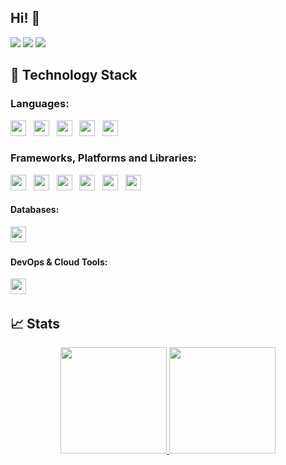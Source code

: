 ## Hi! 👋

<a href="https://www.linkedin.com/in/abhishek-desai-0a81b1260/"><img src="https://img.shields.io/badge/linkedin-%230077B5.svg?style=for-the-badge&logo=linkedin&logoColor=white"></a>
<a href="mailto:abhishekdesai363@gmail.com"><img src="https://img.shields.io/badge/Gmail-D14836?style=for-the-badge&logo=gmail&logoColor=white"></a>
<a href="https://www.instagram.com/abhishek_desai2002"><img src="https://img.shields.io/badge/instagram-E4405F?style=for-the-badge&logo=instagram&logoColor=white"></a>

## 🔭 **Technology Stack**

### **Languages**:

<img height=25 src="https://img.shields.io/badge/C%23-239120?style=for-the-badge&logo=c-sharp&logoColor=white">&nbsp;&nbsp;
<img height=25 src="https://img.shields.io/badge/javascript-%23323330.svg?style=for-the-badge&logo=javascript&logoColor=%23F7DF1E">&nbsp;&nbsp;
<img height=25 src="https://img.shields.io/badge/java-%23ED8B00.svg?style=for-the-badge&logo=java&logoColor=white">&nbsp;&nbsp;
<img height=25 src="https://img.shields.io/badge/C-A8B9CC?style=for-the-badge&logo=c&logoColor=white">&nbsp;&nbsp;
<img height=25 src="https://img.shields.io/badge/C++-00599C?style=for-the-badge&logo=c%2B%2B&logoColor=white">&nbsp;&nbsp;
<!--<img height=25 src="https://img.shields.io/badge/typescript-%23007ACC.svg?style=for-the-badge&logo=typescript&logoColor=white">&nbsp;&nbsp;
<img height=25 src="https://img.shields.io/badge/html5-%23E34F26.svg?style=for-the-badge&logo=html5&logoColor=white">&nbsp;&nbsp; -->

### **Frameworks, Platforms and Libraries**:

<img height=25 src="https://img.shields.io/badge/ASP.NET_Core-512BD4?style=for-the-badge&logo=dotnet&logoColor=white">&nbsp;&nbsp;
<img height=25 src="https://img.shields.io/badge/ASP.NET_MVC-512BD4?style=for-the-badge&logo=dotnet&logoColor=white">&nbsp;&nbsp;
<img height=25 src="https://img.shields.io/badge/ASP.NET_Core_Web_API-512BD4?style=for-the-badge&logo=dotnet&logoColor=white">&nbsp;&nbsp;
<img height=25 src="https://img.shields.io/badge/react-%2320232a.svg?style=for-the-badge&logo=react&logoColor=%2361DAFB">&nbsp;&nbsp;
<img height=25 src="https://img.shields.io/badge/jQuery-0769AD?style=for-the-badge&logo=jquery&logoColor=white">&nbsp;&nbsp;
<img height=25 src="https://img.shields.io/badge/bootstrap-%23404d59.svg?style=for-the-badge&logo=bootstrap&logoColor=%2361DAFB">&nbsp;&nbsp;

<!--
<img height=25 src="https://img.shields.io/badge/redux-764ABC?style=for-the-badge&logo=redux&logoColor=white">&nbsp;&nbsp;
<img height=25 src="https://img.shields.io/badge/next.js-%23E0234E.svg?style=for-the-badge&logo=next.js&logoColor=white">&nbsp;&nbsp;
<img height=25 src="https://img.shields.io/badge/express.js-%23404d59.svg?style=for-the-badge&logo=express&logoColor=%2361DAFB">&nbsp;&nbsp;
<img height=25 src="https://img.shields.io/badge/tailwindcss-%23404d59.svg?style=for-the-badge&logo=tailwindcss&logoColor=%2361DAFB">&nbsp;&nbsp;
<img height=25 src="https://img.shields.io/badge/sass-%23404d59.svg?style=for-the-badge&logo=sass&logoColor=%2361DAFB">&nbsp;&nbsp;
<img height=25 src="https://img.shields.io/badge/-React%20Query-FF4154?style=plastic&logo=react%20query&logoColor=white">&nbsp;&nbsp;-->

#### **Databases**:

<img height=25 src="https://img.shields.io/badge/MSSQL-CC2927?style=for-the-badge&logo=microsoftsqlserver&logoColor=white">&nbsp;&nbsp;


<!-- <img height=25 src="https://img.shields.io/badge/mysql-%23316192.svg?style=for-the-badge&logo=mysql&logoColor=white">&nbsp;&nbsp; -->

#### **DevOps & Cloud Tools**:

<img height=25 src="https://img.shields.io/badge/git-%23F05033.svg?style=for-the-badge&logo=git&logoColor=white">&nbsp;&nbsp;
<!--<img height=25 src="https://img.shields.io/badge/gitlab-%23181717.svg?style=for-the-badge&logo=gitlab&logoColor=white&labelColor=red">&nbsp;&nbsp;

 <img height=25 src="https://img.shields.io/badge/kubernetes-%23326ce5.svg?style=for-the-badge&logo=kubernetes&logoColor=white">&nbsp;&nbsp; 

<img height=25 src="https://img.shields.io/badge/DigitalOcean-0080FF?style=for-the-badge&logo=digitalocean&logoColor=white">&nbsp;&nbsp;
<img height=25 src="https://img.shields.io/badge/docker-%230db7ed.svg?style=for-the-badge&logo=docker&logoColor=white">&nbsp;&nbsp;
<img height=25 src="https://img.shields.io/badge/aws-%23FF9900.svg?style=for-the-badge&logo=amazon-aws&logoColor=white">&nbsp;&nbsp;
<img height=25 src="https://img.shields.io/badge/Nginx-009639?logo=nginx&logoColor=white&style=for-the-badge">&nbsp;&nbsp; -->


## 📈 Stats

<p align="center">
<a href="https://github.com/Desaiabhishek">
  <img height="170em" src="https://github-readme-stats-eight-theta.vercel.app/api?username=Desaiabhishek&show_icons=true&theme=algolia&include_all_commits=true&count_private=true"/>
  <img height="170em" src="https://github-readme-stats-eight-theta.vercel.app/api/top-langs/?username=Desaiabhishek&layout=compact&langs_count=8&theme=algolia"/>
</a>
</p>
<!--
**Desaiabhishek/Desaiabhishek** is a ✨ _special_ ✨ repository because its `README.md` (this file) appears on your GitHub profile.

Here are some ideas to get you started:

- 🔭 I’m currently working on ...
- 🌱 I’m currently learning ...
- 👯 I’m looking to collaborate on ...
- 🤔 I’m looking for help with ...
- 💬 Ask me about ...
- 📫 How to reach me: ...
- 😄 Pronouns: ...
- ⚡ Fun fact: ...
-->
